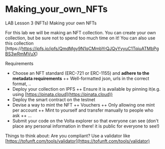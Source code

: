 # Making_your_own_NFTs

LAB Lesson 3 (NFTs)
Making your own NFTs

For this lab we will be making an NFT collection.
You can create your own collection, but be sure not to spend too much time on it!
You can also use this collection [https://https://ipfs.io/ipfs/QmdMgy9N1qCMmbYrQJQyYvyuC1TqiuATMbPgBS3wRmMVuX)


Requirements
+ Choose an NFT standard (ERC-721 or ERC-1155) and **adhere to the metadata requirements**
++ Well-formatted json, urls in the correct format, ..
+ Deploy your collection on IPFS
++ Ensure it is available by pinning it(e.g. using [https://pinata.cloud](https://pinata.cloud))
+ Deploy the smart contract on the testnet
+ Devise a way to mint the NFT
++ Vouchers
++ Only allowing one mint per account
++ Mint to yourself and transfer manually to people who ask
++ ...
+ Submit your code on the Volta explorer so that everyone can see
(don't place any personal information in there! it is public for everyone to see!)

Things to think about: 
Are you compliant? Use a validator like [https://tofunft.com/tools/validator](https://tofunft.com/tools/validator)
